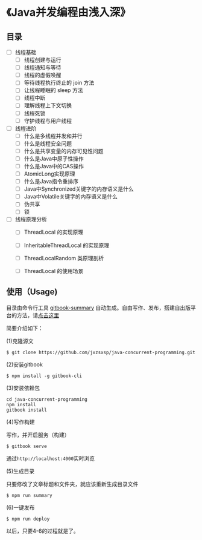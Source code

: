 # 《Java并发编程由浅入深》

## 目录

- [ ] 线程基础
  - [ ] 线程创建与运行
  - [ ] 线程通知与等待
  - [ ] 线程的虚假唤醒
  - [ ] 等待线程执行终止的 join 方法
  - [ ] 让线程睡眠的 sleep 方法
  - [ ] 线程中断
  - [ ] 理解线程上下文切换
  - [ ] 线程死锁
  - [ ] 守护线程与用户线程
- [ ] 线程进阶
  - [ ] 什么是多线程并发和并行
  - [ ] 什么是线程安全问题
  - [ ] 什么是共享变量的内存可见性问题
  - [ ] 什么是Java中原子性操作
  - [ ] 什么是Java中的CAS操作
  - [ ] AtomicLong实现原理
  - [ ] 什么是Java指令重排序
  - [ ] Java中Synchronized关键字的内存语义是什么
  - [ ] Java中Volatile关键字的内存语义是什么
  - [ ] 伪共享
  - [ ] 锁
- [ ] 线程原理分析
  - [ ] ThreadLocal 的实现原理
  - [ ] InheritableThreadLocal 的实现原理
  - [ ] ThreadLocalRandom 类原理剖析
  - [ ] ThreadLocal 的使用场景
  
  
使用（Usage)
------------

目录由命令行工具 [gitbook-summary](https://github.com/imfly/gitbook-summary) 自动生成。自由写作、发布，搭建自出版平台的方法，请[点击这里](https://github.com/imfly/how-to-create-self-publishing-platform)

简要介绍如下：

(1)克隆源文

```
$ git clone https://github.com/jxzsxsp/java-concurrent-programming.git
```

(2)安装gitbook

```
$ npm install -g gitbook-cli
```

(3)安装依赖包

```
cd java-concurrent-programming
npm install
gitbook install
```

(4)写作构建

写作，并开启服务（构建）

```
$ gitbook serve
```

通过`http://localhost:4000`实时浏览

(5)生成目录

只要修改了文章标题和文件夹，就应该重新生成目录文件

```
$ npm run summary
```

(6)一键发布

```
$ npm run deploy
```

以后，只要4-6的过程就是了。
  